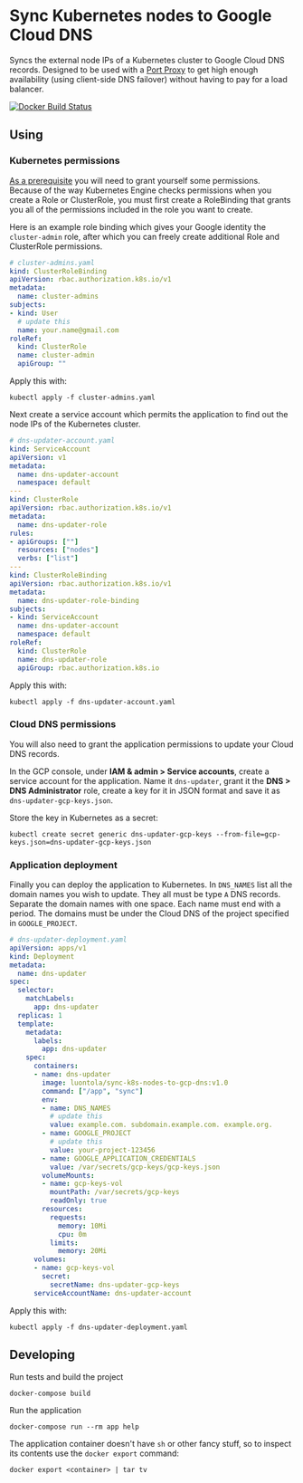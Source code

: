 
# Sync Kubernetes nodes to Google Cloud DNS

Syncs the external node IPs of a Kubernetes cluster to Google Cloud DNS records. 
Designed to be used with a [Port Proxy](https://git.k8s.io/contrib/for-demos/proxy-to-service)
to get high enough availability (using client-side DNS failover) without having to pay for a load balancer.

[![Docker Build Status](https://img.shields.io/docker/build/luontola/sync-k8s-nodes-to-gcp-dns.svg)](https://hub.docker.com/r/luontola/sync-k8s-nodes-to-gcp-dns/)


## Using

### Kubernetes permissions

[As a prerequisite](https://cloud.google.com/kubernetes-engine/docs/how-to/role-based-access-control#prerequisites_for_using_role-based_access_control) you will need to grant yourself some permissions. Because of the way Kubernetes Engine checks permissions when you create a Role or ClusterRole, you must first create a RoleBinding that grants you all of the permissions included in the role you want to create.

Here is an example role binding which gives your Google identity the `cluster-admin` role, after which you can freely create additional Role and ClusterRole permissions.

```yaml
# cluster-admins.yaml
kind: ClusterRoleBinding
apiVersion: rbac.authorization.k8s.io/v1
metadata:
  name: cluster-admins
subjects:
- kind: User
  # update this
  name: your.name@gmail.com
roleRef:
  kind: ClusterRole
  name: cluster-admin
  apiGroup: ""
```

Apply this with:

    kubectl apply -f cluster-admins.yaml

Next create a service account which permits the application to find out the node IPs of the Kubernetes cluster.

```yaml
# dns-updater-account.yaml
kind: ServiceAccount
apiVersion: v1
metadata:
  name: dns-updater-account
  namespace: default
---
kind: ClusterRole
apiVersion: rbac.authorization.k8s.io/v1
metadata:
  name: dns-updater-role
rules:
- apiGroups: [""]
  resources: ["nodes"]
  verbs: ["list"]
---
kind: ClusterRoleBinding
apiVersion: rbac.authorization.k8s.io/v1
metadata:
  name: dns-updater-role-binding
subjects:
- kind: ServiceAccount
  name: dns-updater-account
  namespace: default
roleRef:
  kind: ClusterRole
  name: dns-updater-role
  apiGroup: rbac.authorization.k8s.io
```

Apply this with:

    kubectl apply -f dns-updater-account.yaml

### Cloud DNS permissions

You will also need to grant the application permissions to update your Cloud DNS records.

In the GCP console, under **IAM & admin > Service accounts**, create a service account for the application. Name it `dns-updater`, grant it the **DNS > DNS Administrator** role, create a key for it in JSON format and save it as `dns-updater-gcp-keys.json`.

Store the key in Kubernetes as a secret:

    kubectl create secret generic dns-updater-gcp-keys --from-file=gcp-keys.json=dns-updater-gcp-keys.json

### Application deployment

Finally you can deploy the application to Kubernetes. In `DNS_NAMES` list all the domain names you wish to update. They all must be type `A` DNS records. Separate the domain names with one space. Each name must end with a period. The domains must be under the Cloud DNS of the project specified in `GOOGLE_PROJECT`.

```yaml
# dns-updater-deployment.yaml
apiVersion: apps/v1
kind: Deployment
metadata:
  name: dns-updater
spec:
  selector:
    matchLabels:
      app: dns-updater
  replicas: 1
  template:
    metadata:
      labels:
        app: dns-updater
    spec:
      containers:
      - name: dns-updater
        image: luontola/sync-k8s-nodes-to-gcp-dns:v1.0
        command: ["/app", "sync"]
        env:
        - name: DNS_NAMES
          # update this
          value: example.com. subdomain.example.com. example.org.
        - name: GOOGLE_PROJECT
          # update this
          value: your-project-123456
        - name: GOOGLE_APPLICATION_CREDENTIALS
          value: /var/secrets/gcp-keys/gcp-keys.json
        volumeMounts:
        - name: gcp-keys-vol
          mountPath: /var/secrets/gcp-keys
          readOnly: true
        resources:
          requests:
            memory: 10Mi
            cpu: 0m
          limits:
            memory: 20Mi
      volumes:
      - name: gcp-keys-vol
        secret:
          secretName: dns-updater-gcp-keys
      serviceAccountName: dns-updater-account
```

Apply this with:

    kubectl apply -f dns-updater-deployment.yaml

## Developing

Run tests and build the project

    docker-compose build

Run the application

    docker-compose run --rm app help

The application container doesn't have `sh` or other fancy stuff,
so to inspect its contents use the `docker export` command:

    docker export <container> | tar tv
